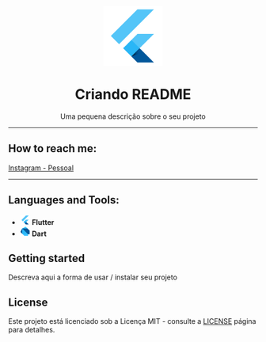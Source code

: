 <h1 align="center">
<br>
  <img src="img/flutter.png" alt="Flutter" width="120">
<br>
<br>
   Criando README
</h1>

<p align="center">Uma pequena descrição sobre o seu projeto</p>

<!-- <p align="center">
  <a href="https://opensource.org/licenses/MIT">
    <img src="https://img.shields.io/badge/License-MIT-blue.svg" alt="License MIT">
  </a>
</p> -->  

[//]: # (Adicione seus gifs / imagens aqui:)
<div>
  <!-- <img src="IMAGE_1_URL" alt="demo" height="425">
  <img src="IMAGE_2_URL" alt="demo" height="425"> -->
</div>

<hr />

## **How to reach me:**
[//]: # (Adicione suas redes:)

[Instagram - Pessoal](https://www.instagram.com/dannbrandao_)

<hr />

## **Languages and Tools:**
[//]: # (Adicione os recursos do seu projeto aqui:)

- <code><img height="20" src="img/flutter.png"></code> **Flutter**
- <code><img height="20" src="img/dart.png"></code> **Dart**

## Getting started

Descreva aqui a forma de usar / instalar seu projeto


## License

Este projeto está licenciado sob a Licença MIT - consulte a [LICENSE](https://opensource.org/licenses/MIT) página para detalhes.
